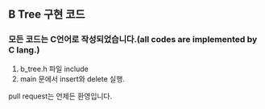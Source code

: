 ## B Tree 구현 코드

### 모든 코드는 C언어로 작성되었습니다.(all codes are implemented by C lang.)
1. b_tree.h 파일 include
2. main 문에서 insert와 delete 실행.

pull request는 언제든 환영입니다.